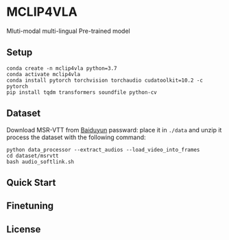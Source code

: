 # MCLIP4VLA
Mluti-modal multi-lingual Pre-trained model

## Setup
```
conda create -n mclip4vla python=3.7
conda activate mclip4vla
conda install pytorch torchvision torchaudio cudatoolkit=10.2 -c pytorch
pip install tqdm transformers soundfile python-cv
```
## Dataset 
Download MSR-VTT from [Baiduyun]() passward:
place it in `./data` and unzip it
process the dataset with the following command:
```
python data_processor --extract_audios --load_video_into_frames
cd dataset/msrvtt
bash audio_softlink.sh

``` 
## Quick Start
## Finetuning 

## License



